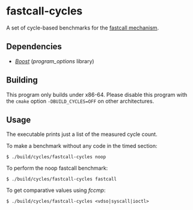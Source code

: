 # fastcall-cycles

A set of cycle-based benchmarks for the
[fastcall mechanism](https://github.com/vilaureu/linux/tree/fastcall).

## Dependencies

- [_Boost_](https://www.boost.org/) (_program_options_ library)

## Building

This program only builds under x86-64. Please disable this program with the
`cmake` option `-DBUILD_CYCLES=OFF` on other architectures.

## Usage

The executable prints just a list of the measured cycle count.

To make a benchmark without any code in the timed section:

`$ ./build/cycles/fastcall-cycles noop`

To perform the noop fastcall benchmark:

`$ ./build/cycles/fastcall-cycles fastcall`

To get comparative values using _fccmp_:

`$ ./build/cycles/fastcall-cycles <vdso|syscall|ioctl>`
